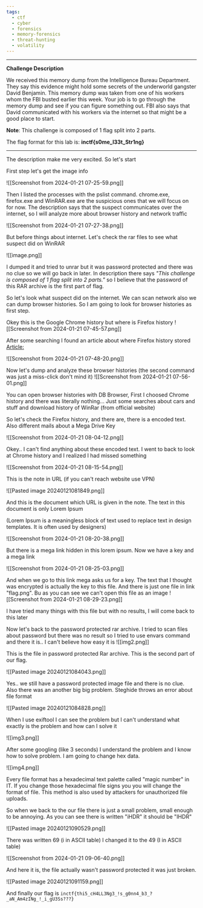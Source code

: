 ```yaml
---
tags:
  - ctf
  - cyber
  - forensics
  - memory-forensics
  - threat-hunting
  - volatility
---
```



----------
**Challenge Description**


We received this memory dump from the Intelligence Bureau Department. They say this evidence might hold some secrets of the underworld gangster David Benjamin. This memory dump was taken from one of his workers whom the FBI busted earlier this week. Your job is to go through the memory dump and see if you can figure something out. FBI also says that David communicated with his workers via the internet so that might be a good place to start.

**Note**: This challenge is composed of 1 flag split into 2 parts.

The flag format for this lab is: **inctf{s0me_l33t_Str1ng}**

-----------------

The description make me very excited. So let's start

First step let's get the image info

![[Screenshot from 2024-01-21 07-25-59.png]]

Then I listed the processes with the pslist command. chrome.exe, firefox.exe and WinRAR.exe are the suspicious ones that we will focus on for now. The description says that the suspect communicates over the internet, so I will analyze more about browser history and network traffic

![[Screenshot from 2024-01-21 07-27-38.png]]

But before things about internet. Let's check the rar files to see what suspect did on WinRAR

![[image.png]]

I dumped it and tried to unrar but it was password protected and there was no clue so we will go back in later. In description there says *"This challenge is composed of 1 flag split into 2 parts."* so I believe that the password of this RAR archive is the first part of flag.

So let's look what suspect did on the internet. We can scan network also we can dump browser histories. So I am going 
to look for browser histories as first step.


Okey this is the Google Chrome history but where is Firefox history
![[Screenshot from 2024-01-21 07-45-57.png]]

After some searching I found an article about where Firefox history stored [Article:](https://medium.com/@jsaxena017/web-browser-forensics-part-2-firefox-browser-3dc6ef104607)

![[Screenshot from 2024-01-21 07-48-20.png]]

Now let's dump and analyze these browser histories (the second command was just a miss-click don't mind it)
![[Screenshot from 2024-01-21 07-56-01.png]]

You can open browser histories with DB Browser, First I choosed Chrome history and there was literally nothing... Just some searches about cars and stuff and download history of WinRar (from official website)

So let's check the Firefox history, and there are, there is a encoded text. Also different mails about a Mega Drive Key

![[Screenshot from 2024-01-21 08-04-12.png]]

Okey.. I can't find anything about these encoded text. I went to back to look at Chrome history and I realized I had missed something

![[Screenshot from 2024-01-21 08-15-54.png]]

This is the note in URL (if you can't reach website use VPN)

![[Pasted image 20240121081849.png]]

And this is the document which URL is given in the note. The text in this document is only Lorem Ipsum 

(Lorem Ipsum is a meaningless block of text used to replace text in design templates. It is often used by designers)

![[Screenshot from 2024-01-21 08-20-38.png]]

But there is a mega link hidden in this lorem ipsum. Now we have a key and a mega link

![[Screenshot from 2024-01-21 08-25-03.png]]

And when we go to this link mega asks us for a key. The text that I thought was encrypted is actually the key to this file. And there is just one file in link "flag.png". Bu as you can see we can't open this file as an image
![[Screenshot from 2024-01-21 08-29-23.png]]

I have tried many things with this file but with no results, I will come back to this later


Now let's back to the password protected rar archive. I tried to scan files about password but there was no result so I tried to use envars command and there it is.. I can't believe how easy it is
![[img2.png]]

This is the file in password protected Rar archive. This is the second part of our flag.

![[Pasted image 20240121084043.png]]

Yes.. we still have a password protected image file and there is no clue. Also there was an another big big problem. Steghide throws an error about file format

![[Pasted image 20240121084828.png]]

When I use exiftool I can see the problem but I can't understand what exactly is the problem and how can I solve it

![[img3.png]]

After some googling (like 3 seconds) I understand the problem and I know how to solve problem. I am going to change hex data. 

![[img4.png]]

Every file format has a hexadecimal text palette called "magic number" in IT. If you change those hexadecimal file signs you you will change the format of file. This method is also used by attackers for unauthorized file uploads.

So when we back to the our file there is just a small problem, small enough to be annoying. As you can see there is written "iHDR" it should be "IHDR"

![[Pasted image 20240121090529.png]]

There was written 69 (i in ASCII table) I changed it to the 49 (I in ASCII table) 

![[Screenshot from 2024-01-21 09-06-40.png]]

And here it is, the file actually wasn't password protected it was just broken. 

![[Pasted image 20240121091159.png]]

And finally our flag is `inctf{thi5_cH4LL3Ng3_!s_g0nn4_b3_?_aN_Am4zINg_!_i_gU3Ss???}`


